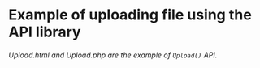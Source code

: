 # Example of uploading file using the API library
###### Upload.html and Upload.php are the example of `Upload()` API.
